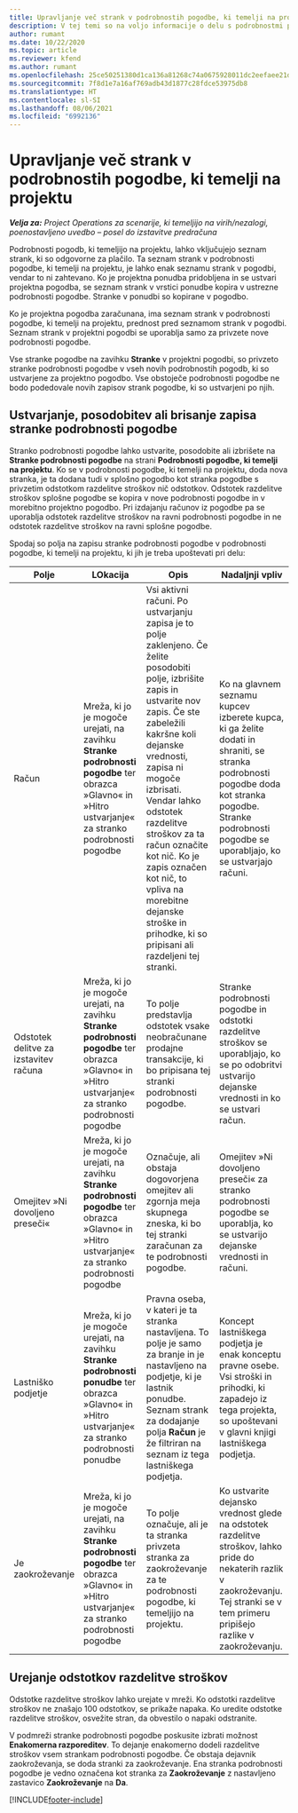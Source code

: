 ```yaml
---
title: Upravljanje več strank v podrobnostih pogodbe, ki temelji na projektu
description: V tej temi so na voljo informacije o delu s podrobnostmi pogodbe in pogodbami, ki vsebujejo več strank.
author: rumant
ms.date: 10/22/2020
ms.topic: article
ms.reviewer: kfend
ms.author: rumant
ms.openlocfilehash: 25ce50251380d1ca136a81268c74a0675928011dc2eefaee21df83cdd62845a9
ms.sourcegitcommit: 7f8d1e7a16af769adb43d1877c28fdce53975db8
ms.translationtype: HT
ms.contentlocale: sl-SI
ms.lasthandoff: 08/06/2021
ms.locfileid: "6992136"
---
```

# <a name="manage-multiple-customers-on-project-based-contract-lines"></a>Upravljanje več strank v podrobnostih pogodbe, ki temelji na projektu

_**Velja za:** Project Operations za scenarije, ki temeljijo na virih/nezalogi, poenostavljeno uvedbo – posel do izstavitve predračuna_

Podrobnosti pogodb, ki temeljijo na projektu, lahko vključujejo seznam strank, ki so odgovorne za plačilo. Ta seznam strank v podrobnosti pogodbe, ki temelji na projektu, je lahko enak seznamu strank v pogodbi, vendar to ni zahtevano. Ko je projektna ponudba pridobljena in se ustvari projektna pogodba, se seznam strank v vrstici ponudbe kopira v ustrezne podrobnosti pogodbe. Stranke v ponudbi so kopirane v pogodbo.

Ko je projektna pogodba zaračunana, ima seznam strank v podrobnosti pogodbe, ki temelji na projektu, prednost pred seznamom strank v pogodbi. Seznam strank v projektni pogodbi se uporablja samo za privzete nove podrobnosti pogodbe.

Vse stranke pogodbe na zavihku **Stranke** v projektni pogodbi, so privzeto stranke podrobnosti pogodbe v vseh novih podrobnostih pogodb, ki so ustvarjene za projektno pogodbo. Vse obstoječe podrobnosti pogodbe ne bodo podedovale novih zapisov strank pogodbe, ki so ustvarjeni po njih.

## <a name="create-update-or-delete-a-contract-line-customer-record"></a>Ustvarjanje, posodobitev ali brisanje zapisa stranke podrobnosti pogodbe

Stranko podrobnosti pogodbe lahko ustvarite, posodobite ali izbrišete na **Stranke podrobnosti pogodbe** na strani **Podrobnosti pogodbe, ki temelji na projektu**. Ko se v podrobnosti pogodbe, ki temelji na projektu, doda nova stranka, je ta dodana tudi v splošno pogodbo kot stranka pogodbe s privzetim odstotkom razdelitve stroškov nič odstotkov. Odstotek razdelitve stroškov splošne pogodbe se kopira v nove podrobnosti pogodbe in v morebitno projektno pogodbo. Pri izdajanju računov iz pogodbe pa se uporablja odstotek razdelitve stroškov na ravni podrobnosti pogodbe in ne odstotek razdelitve stroškov na ravni splošne pogodbe. 

Spodaj so polja na zapisu stranke podrobnosti pogodbe v podrobnosti pogodbe, ki temelji na projektu, ki jih je treba upoštevati pri delu:

| Polje | LOkacija | Opis | Nadaljnji vpliv |
| --- | --- | --- | --- |
| Račun | Mreža, ki jo je mogoče urejati, na zavihku **Stranke podrobnosti pogodbe** ter obrazca »Glavno« in »Hitro ustvarjanje« za stranko podrobnosti pogodbe | Vsi aktivni računi. Po ustvarjanju zapisa je to polje zaklenjeno. Če želite posodobiti polje, izbrišite zapis in ustvarite nov zapis. Če ste zabeležili kakršne koli dejanske vrednosti, zapisa ni mogoče izbrisati. Vendar lahko odstotek razdelitve stroškov za ta račun označite kot nič. Ko je zapis označen kot nič, to vpliva na morebitne dejanske stroške in prihodke, ki so pripisani ali razdeljeni tej stranki. | Ko na glavnem seznamu kupcev izberete kupca, ki ga želite dodati in shraniti, se stranka podrobnosti pogodbe doda kot stranka pogodbe. Stranke podrobnosti pogodbe se uporabljajo, ko se ustvarjajo računi. |
| Odstotek delitve za izstavitev računa | Mreža, ki jo je mogoče urejati, na zavihku **Stranke podrobnosti pogodbe** ter obrazca »Glavno« in »Hitro ustvarjanje« za stranko podrobnosti pogodbe | To polje predstavlja odstotek vsake neobračunane prodajne transakcije, ki bo pripisana tej stranki podrobnosti pogodbe. | Stranke podrobnosti pogodbe in odstotki razdelitve stroškov se uporabljajo, ko se po odobritvi ustvarijo dejanske vrednosti in ko se ustvari račun. |
| Omejitev »Ni dovoljeno preseči« | Mreža, ki jo je mogoče urejati, na zavihku **Stranke podrobnosti pogodbe** ter obrazca »Glavno« in »Hitro ustvarjanje« za stranko podrobnosti pogodbe | Označuje, ali obstaja dogovorjena omejitev ali zgornja meja skupnega zneska, ki bo tej stranki zaračunan za te podrobnosti pogodbe. | Omejitev »Ni dovoljeno preseči« za stranko podrobnosti pogodbe se uporablja, ko se ustvarijo dejanske vrednosti in računi. |
| Lastniško podjetje | Mreža, ki jo je mogoče urejati, na zavihku **Stranke podrobnosti ponudbe** ter obrazca »Glavno« in »Hitro ustvarjanje« za stranko podrobnosti ponudbe | Pravna oseba, v kateri je ta stranka nastavljena. To polje je samo za branje in je nastavljeno na podjetje, ki je lastnik ponudbe. Seznam strank za dodajanje polja **Račun** je že filtriran na seznam iz tega lastniškega podjetja. | Koncept lastniškega podjetja je enak konceptu pravne osebe. Vsi stroški in prihodki, ki zapadejo iz tega projekta, so upoštevani v glavni knjigi lastniškega podjetja. |
| Je zaokroževanje | Mreža, ki jo je mogoče urejati, na zavihku **Stranke podrobnosti pogodbe** ter obrazca »Glavno« in »Hitro ustvarjanje« za stranko podrobnosti pogodbe | To polje označuje, ali je ta stranka privzeta stranka za zaokroževanje za te podrobnosti pogodbe, ki temeljijo na projektu. | Ko ustvarite dejansko vrednost glede na odstotek razdelitve stroškov, lahko pride do nekaterih razlik v zaokroževanju. Tej stranki se v tem primeru pripišejo razlike v zaokroževanju. |

## <a name="edit-billing-split-percentages"></a>Urejanje odstotkov razdelitve stroškov

Odstotke razdelitve stroškov lahko urejate v mreži. Ko odstotki razdelitve stroškov ne znašajo 100 odstotkov, se prikaže napaka. Ko uredite odstotke razdelitve stroškov, osvežite stran, da obvestilo o napaki odstranite.

V podmreži stranke podrobnosti pogodbe poskusite izbrati možnost **Enakomerna razporeditev**. To dejanje enakomerno dodeli razdelitve stroškov vsem strankam podrobnosti pogodbe. Če obstaja dejavnik zaokroževanja, se doda stranki za zaokroževanje. Ena stranka podrobnosti pogodbe je vedno označena kot stranka za **Zaokroževanje** z nastavljeno zastavico **Zaokroževanje** na **Da**.


[!INCLUDE[footer-include](../includes/footer-banner.md)]
